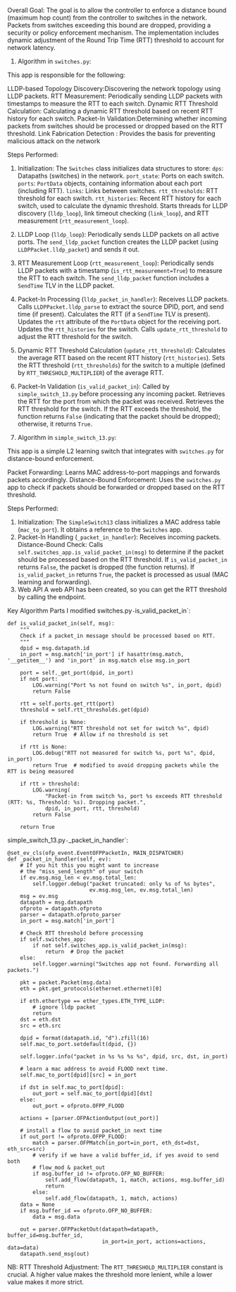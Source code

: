Overall Goal:
The goal is to allow the controller to enforce a distance bound (maximum hop count) from the controller to switches in the network. Packets from switches exceeding this bound are dropped, providing a security or policy enforcement mechanism. The implementation includes dynamic adjustment of the Round Trip Time (RTT) threshold to account for network latency.

1. Algorithm in `switches.py`:

This app is responsible for the following:

LLDP-based Topology Discovery:Discovering the network topology using LLDP packets.
RTT Measurement: Periodically sending LLDP packets with timestamps to measure the RTT to each switch.
Dynamic RTT Threshold Calculation: Calculating a dynamic RTT threshold based on recent RTT history for each switch.
Packet-In Validation:Determining whether incoming packets from switches should be processed or dropped based on the RTT threshold.
Link Fabrication Detection : Provides the basis for preventing malicious attack on the network

Steps Performed:

1.  Initialization:
       The `Switches` class initializes data structures to store:
           `dps`: Datapaths (switches) in the network.
           `port_state`: Ports on each switch.
           `ports`: `PortData` objects, containing information about each port (including RTT).
           `links`: Links between switches.
           `rtt_thresholds`: RTT threshold for each switch.
           `rtt_histories`: Recent RTT history for each switch, used to calculate the dynamic threshold.
      Starts threads for LLDP discovery (`lldp_loop`), link timeout checking (`link_loop`), and RTT measurement (`rtt_measurement_loop`).
2.  LLDP Loop (`lldp_loop`):
      Periodically sends LLDP packets on all active ports.
      The `send_lldp_packet` function creates the LLDP packet (using `LLDPPacket.lldp_packet`) and sends it out.
3. RTT Measurement Loop (`rtt_measurement_loop`):
    Periodically sends LLDP packets with a timestamp (`is_rtt_measurement=True`) to measure the RTT to each switch.
    The `send_lldp_packet` function includes a `SendTime` TLV in the LLDP packet.
4.  Packet-In Processing (`lldp_packet_in_handler`):
       Receives LLDP packets.
       Calls `LLDPPacket.lldp_parse` to extract the source DPID, port, and send time (if present).
       Calculates the RTT (if a `SendTime` TLV is present).
       Updates the `rtt` attribute of the `PortData` object for the receiving port.
       Updates the `rtt_histories` for the switch.
       Calls `update_rtt_threshold` to adjust the RTT threshold for the switch.
5. Dynamic RTT Threshold Calculation (`update_rtt_threshold`):
      Calculates the average RTT based on the recent RTT history (`rtt_histories`).
      Sets the RTT threshold (`rtt_thresholds`) for the switch to a multiple (defined by `RTT_THRESHOLD_MULTIPLIER`) of the average RTT.
6. Packet-In Validation (`is_valid_packet_in`):
      Called by `simple_switch_13.py` before processing any incoming packet.
        Retrieves the RTT for the port from which the packet was received.
        Retrieves the RTT threshold for the switch.
        If the RTT exceeds the threshold, the function returns `False` (indicating that the packet should be dropped); otherwise, it returns `True`.

2. Algorithm in `simple_switch_13.py`:

This app is a simple L2 learning switch that integrates with `switches.py` for distance-bound enforcement.

Packet Forwarding:  Learns MAC address-to-port mappings and forwards packets accordingly.
Distance-Bound Enforcement: Uses the `switches.py` app to check if packets should be forwarded or dropped based on the RTT threshold.

Steps Performed:

1.  Initialization:
    The `SimpleSwitch13` class initializes a MAC address table (`mac_to_port`).
    It obtains a reference to the `Switches` app.
2.  Packet-In Handling (`_packet_in_handler`):
       Receives incoming packets.
       Distance-Bound Check: Calls `self.switches_app.is_valid_packet_in(msg)` to determine if the packet should be processed based on the RTT threshold.
       If `is_valid_packet_in` returns `False`, the packet is dropped (the function returns).
       If `is_valid_packet_in` returns `True`, the packet is processed as usual (MAC learning and forwarding).
3.  Web API
       A web API has been created, so you can get the RTT threshold by calling the endpoint.

Key Algorithm Parts I modified
switches.py` - `is_valid_packet_in`:

    
    def is_valid_packet_in(self, msg):
        """
        Check if a packet_in message should be processed based on RTT.
        """
        dpid = msg.datapath.id
        in_port = msg.match['in_port'] if hasattr(msg.match, '__getitem__') and 'in_port' in msg.match else msg.in_port

        port = self._get_port(dpid, in_port)
        if not port:
            LOG.warning("Port %s not found on switch %s", in_port, dpid)
            return False

        rtt = self.ports.get_rtt(port)
        threshold = self.rtt_thresholds.get(dpid)

        if threshold is None:
            LOG.warning("RTT threshold not set for switch %s", dpid)
            return True  # Allow if no threshold is set

        if rtt is None:
            LOG.debug("RTT not measured for switch %s, port %s", dpid, in_port)
            return True  # modified to avoid dropping packets while the RTT is being measured

        if rtt > threshold:
            LOG.warning(
                "Packet-in from switch %s, port %s exceeds RTT threshold (RTT: %s, Threshold: %s). Dropping packet.",
                dpid, in_port, rtt, threshold)
            return False

        return True
  

simple_switch_13.py` - `_packet_in_handler`:

    
    @set_ev_cls(ofp_event.EventOFPPacketIn, MAIN_DISPATCHER)
    def _packet_in_handler(self, ev):
        # If you hit this you might want to increase
        # the "miss_send_length" of your switch
        if ev.msg.msg_len < ev.msg.total_len:
            self.logger.debug("packet truncated: only %s of %s bytes",
                              ev.msg.msg_len, ev.msg.total_len)
        msg = ev.msg
        datapath = msg.datapath
        ofproto = datapath.ofproto
        parser = datapath.ofproto_parser
        in_port = msg.match['in_port']

        # Check RTT threshold before processing
        if self.switches_app:
            if not self.switches_app.is_valid_packet_in(msg):
                return  # Drop the packet
        else:
            self.logger.warning("Switches app not found. Forwarding all packets.")

        pkt = packet.Packet(msg.data)
        eth = pkt.get_protocols(ethernet.ethernet)[0]

        if eth.ethertype == ether_types.ETH_TYPE_LLDP:
            # ignore lldp packet
            return
        dst = eth.dst
        src = eth.src

        dpid = format(datapath.id, "d").zfill(16)
        self.mac_to_port.setdefault(dpid, {})

        self.logger.info("packet in %s %s %s %s", dpid, src, dst, in_port)

        # learn a mac address to avoid FLOOD next time.
        self.mac_to_port[dpid][src] = in_port

        if dst in self.mac_to_port[dpid]:
            out_port = self.mac_to_port[dpid][dst]
        else:
            out_port = ofproto.OFPP_FLOOD

        actions = [parser.OFPActionOutput(out_port)]

        # install a flow to avoid packet_in next time
        if out_port != ofproto.OFPP_FLOOD:
            match = parser.OFPMatch(in_port=in_port, eth_dst=dst, eth_src=src)
            # verify if we have a valid buffer_id, if yes avoid to send both
            # flow_mod & packet_out
            if msg.buffer_id != ofproto.OFP_NO_BUFFER:
                self.add_flow(datapath, 1, match, actions, msg.buffer_id)
                return
            else:
                self.add_flow(datapath, 1, match, actions)
        data = None
        if msg.buffer_id == ofproto.OFP_NO_BUFFER:
            data = msg.data

        out = parser.OFPPacketOut(datapath=datapath, buffer_id=msg.buffer_id,
                                  in_port=in_port, actions=actions, data=data)
        datapath.send_msg(out)

NB: RTT Threshold Adjustment: The `RTT_THRESHOLD_MULTIPLIER` constant is crucial. A higher value makes the threshold more lenient, while a lower value makes it more strict. 
